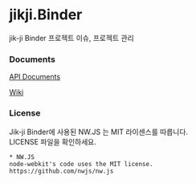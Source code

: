 # jikji.Binder
jik-ji Binder 프로젝트 이슈, 프로젝트 관리

### Documents

[API Documents](https://vulcan9.github.io/jik-ji-Binder/)

[Wiki](https://github.com/vulcan9/jik-ji-Binder/wiki)

### License

Jik-ji Binder에 사용된 NW.JS 는 MIT 라이센스를 따릅니다.<br>
LICENSE 파일을 확인하세요.
```
* NW.JS
node-webkit's code uses the MIT license.
https://github.com/nwjs/nw.js
```
